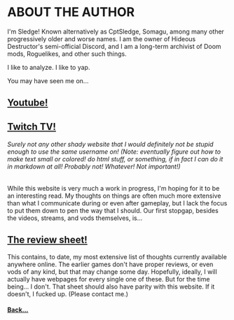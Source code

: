 # ABOUT THE AUTHOR

I'm Sledge! Known alternatively as CptSledge, Somagu, among many other progressively older and worse names. I am the owner of Hideous Destructor's semi-official Discord, and I am a long-term archivist of Doom mods, Roguelikes, and other such things. 

I like to analyze. I like to yap. 

You may have seen me on...

## [Youtube!](https://www.youtube.com/@CptSledge)

## [Twitch TV!](https://www.twitch.tv/cptsledge)

###### Surely not any other shady website that I would definitely not be stupid enough to use the same username on! (Note: eventually figure out how to make text small or colored! do html stuff, or something, if in fact I can do it in markdown at all! Probably not! Whatever! Not important!)

While this website is very much a work in progress, I'm hoping for it to be an interesting read. My thoughts on things are often much more extensive than what I communicate during or even after gameplay, but I lack the focus to put them down to pen the way that I should. Our first stopgap, besides the videos, streams, and vods themselves, is...

## [The review sheet!](https://docs.google.com/spreadsheets/d/1W44ZbSPMsC4oGLUIeotIhLuD93oxoraRbM9WFMai__o)

This contains, to date, my most extensive list of thoughts currently available anywhere online. The earlier games don't have proper reviews, or even vods of any kind, but that may change some day. Hopefully, ideally, I will actually have webpages for every single one of these. But for the time being... I don't. That sheet should also have parity with this website. If it doesn't, I fucked up. (Please contact me.)

#### [Back...](index.md)